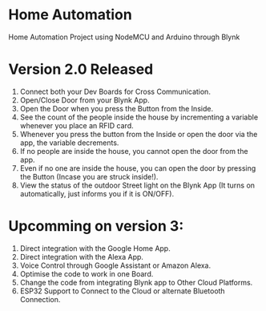 # Home Automation
Home Automation Project using NodeMCU and Arduino through Blynk

# Version 2.0 Released

1. Connect both your Dev Boards for Cross Communication.
2. Open/Close Door from your Blynk App.
3. Open the Door when you press the Button from the Inside.
4. See the count of the people inside the house by incrementing a variable whenever you place an RFID card.
5. Whenever you press the button from the Inside or open the door via the app, the variable decrements.
6. If no people are inside the house, you cannot open the door from the app.
7. Even if no one are inside the house, you can open the door by pressing the Button (Incase you are struck inside!).
8. View the status of the outdoor Street light on the Blynk App (It turns on automatically, just informs you if it is ON/OFF).


# Upcomming on version 3:

1. Direct integration with the Google Home App.
2. Direct integration with the Alexa App.
3. Voice Control through Google Assistant or Amazon Alexa.
4. Optimise the code to work in one Board.
5. Change the code from integrating Blynk app to Other Cloud Platforms.
6. ESP32 Support to Connect to the Cloud or alternate Bluetooth Connection.
